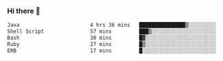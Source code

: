 ### Hi there 👋

<!--START_SECTION:waka-->

```txt
Java                       4 hrs 36 mins   ███████████████▒░░░░░░░░░   60.76 %
Shell Script               57 mins         ███▒░░░░░░░░░░░░░░░░░░░░░   12.74 %
Bash                       30 mins         █▓░░░░░░░░░░░░░░░░░░░░░░░   06.69 %
Ruby                       27 mins         █▒░░░░░░░░░░░░░░░░░░░░░░░   05.99 %
ERB                        17 mins         █░░░░░░░░░░░░░░░░░░░░░░░░   03.92 %
```

<!--END_SECTION:waka-->

<!--
**jerry-shao/jerry-shao** is a ✨ _special_ ✨ repository because its `README.md` (this file) appears on your GitHub profile.

Here are some ideas to get you started:

- 🔭 I’m currently working on ...
- 🌱 I’m currently learning ...
- 👯 I’m looking to collaborate on ...
- 🤔 I’m looking for help with ...
- 💬 Ask me about ...
- 📫 How to reach me: ...
- 😄 Pronouns: ...
- ⚡ Fun fact: ...
-->
